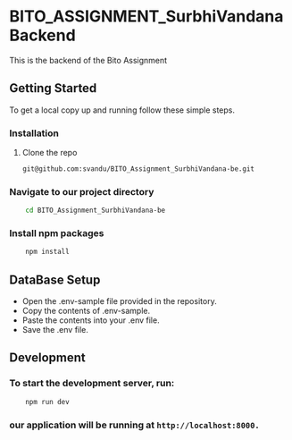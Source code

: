 # BITO_ASSIGNMENT_SurbhiVandana Backend

This is the backend of the Bito Assignment

## Getting Started

To get a local copy up and running follow these simple steps.

### Installation

1. Clone the repo
   ```sh
   git@github.com:svandu/BITO_Assignment_SurbhiVandana-be.git

### Navigate to our project directory 
```sh
    cd BITO_Assignment_SurbhiVandana-be
```

### Install npm packages
```sh
    npm install
```

## DataBase Setup

- Open the .env-sample file provided in the repository.
- Copy the contents of .env-sample.
- Paste the contents into your .env file.
- Save the .env file.

## Development

### To start the development server, run:

```sh
    npm run dev
```

### our application will be running at `http://localhost:8000.`

